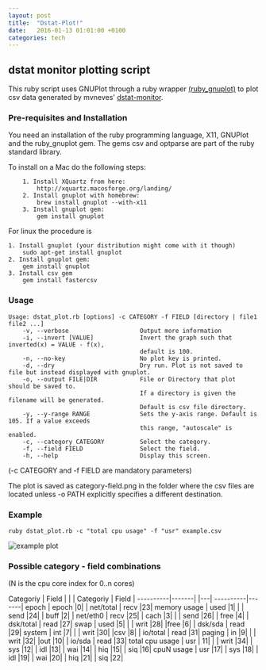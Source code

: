 ```yaml
---
layout: post
title:  "Dstat-Plot!"
date:   2016-01-13 01:01:00 +0100
categories: tech
---
```


## dstat monitor plotting script

This ruby script uses GNUPlot through a ruby wrapper [(ruby_gnuplot)](https://github.com/rdp/ruby_gnuplot/blob/master/README.textile) to plot csv data generated by mvneves' [dstat-monitor](https://github.com/mvneves/dstat-monitor).

### Pre-requisites and Installation

You need an installation of the ruby programming language, X11, GNUPlot and the ruby_gnuplot gem. The gems csv and optparse are part of the ruby standard library.

To install on a Mac do the following steps:
```
    1. Install XQuartz from here:
        http://xquartz.macosforge.org/landing/
    2. Install gnuplot with homebrew:
        brew install gnuplot --with-x11
    3. Install gnuplot gem:
        gem install gnuplot
```

For linux the procedure is
```
1. Install gnuplot (your distribution might come with it though)
    sudo apt-get install gnuplot
2. Install gnuplot gem:
    gem install gnuplot
3. Install csv gem
    gem install fastercsv
```

### Usage

```
Usage: dstat_plot.rb [options] -c CATEGORY -f FIELD [directory | file1 file2 ...]
    -v, --verbose                    Output more information
    -i, --invert [VALUE]             Invert the graph such that inverted(x) = VALUE - f(x),
                                     default is 100.
    -n, --no-key                     No plot key is printed.
    -d, --dry                        Dry run. Plot is not saved to file but instead displayed with gnuplot.
    -o, --output FILE|DIR            File or Directory that plot should be saved to.
                                     If a directory is given the filename will be generated.
                                     Default is csv file directory.
    -y, --y-range RANGE              Sets the y-axis range. Default is 105. If a value exceeds
                                     this range, "autoscale" is enabled.
    -c, --category CATEGORY          Select the category.
    -f, --field FIELD                Select the field.
    -h, --help                       Display this screen.
```

(-c CATEGORY and -f FIELD are mandatory parameters)

The plot is saved as category-field.png in the folder where the csv files are located unless -o PATH explicitly specifies a different destination.

### Example

```
ruby dstat_plot.rb -c "total cpu usage" -f "usr" example.csv
```
![example plot](http://i.imgur.com/Gfo5rfH.png)

### Possible category - field combinations

(N is the cpu core index for 0..n cores)

Categoriy | Field | |   | Categoriy | Field |
----------|-------| |---| ----------|-------|
epoch     | epoch |0|   | net/total | recv |23|
memory usage | used |1| |           | send |24|
          | buff  |2|   | net/eth0  | recv |25|
          | cach  |3|   |           | send |26|
          | free  |4|   | dsk/total | read |27|
swap      | used  |5|   |           | writ |28|
          |free   |6|   | dsk/sda   | read |29|
system    | int   |7|   |           | writ |30|
          |csv    |8|   | io/total  | read |31|
paging    | in    |9|   |           | writ |32|
          |out    |10|   | io/sda    | read |33|
total cpu usage   | usr | 11| |       | writ |34|
          | sys   |12|
          | idl   |13|
          | wai   |14|
          | hiq   |15|
          | siq   |16|
cpuN usage | usr  |17|
          | sys   |18|
          | idl   |19|
          | wai   |20|
          | hiq   |21|
          | siq   |22|